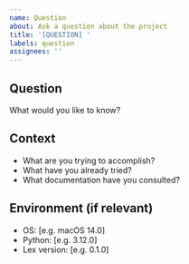 ```yaml
---
name: Question
about: Ask a question about the project
title: '[QUESTION] '
labels: question
assignees: ''
---
```


## Question
What would you like to know?

## Context
- What are you trying to accomplish?
- What have you already tried?
- What documentation have you consulted?

## Environment (if relevant)
- OS: [e.g. macOS 14.0]
- Python: [e.g. 3.12.0]
- Lex version: [e.g. 0.1.0] 
